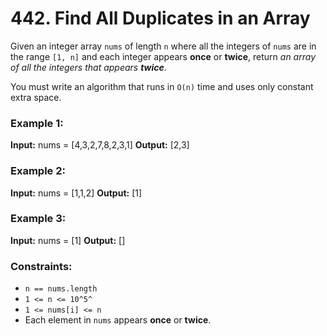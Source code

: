 # 442. Find All Duplicates in an Array

Given an integer array `nums` of length `n` where all the integers of `nums` are in the range `[1, n]` and each integer appears **once** or **twice**, return *an array of all the integers that appears **twice***.

You must write an algorithm that runs in `O(n)` time and uses only constant extra space.

### Example 1:
**Input:** nums = [4,3,2,7,8,2,3,1]
**Output:** [2,3]

### Example 2:
**Input:** nums = [1,1,2]
**Output:** [1]

### Example 3:
**Input:** nums = [1]
**Output:** []

### Constraints:
- `n == nums.length`
- `1 <= n <= 10^5^`
- `1 <= nums[i] <= n`
- Each element in `nums` appears **once** or **twice**.
